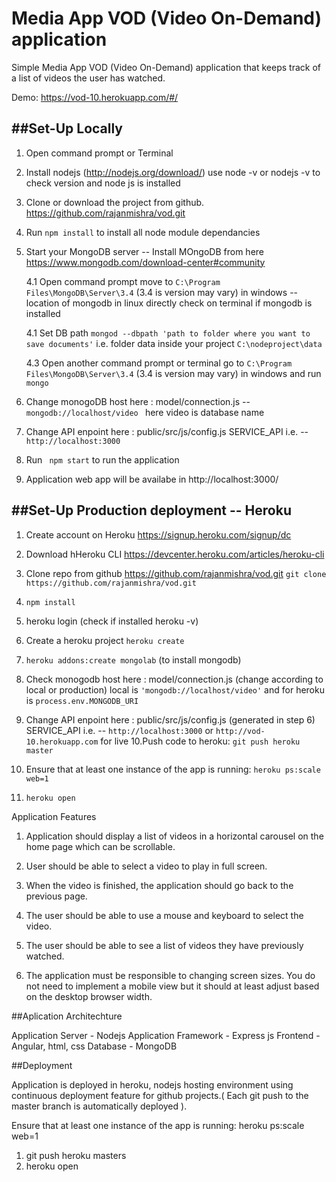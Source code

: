 Media App VOD (Video On-Demand) application
============================================

Simple Media App VOD (Video On-Demand) application that keeps track of a list of videos the user has watched.

Demo:  https://vod-10.herokuapp.com/#/

##Set-Up Locally
----------------------
1. Open command prompt or Terminal
1. Install nodejs (http://nodejs.org/download/) use node -v or nodejs -v to check version and node js is installed

2. Clone or download the project from github. https://github.com/rajanmishra/vod.git

3. Run ``` npm install ``` to install all node module dependancies 

4. Start your MongoDB server -- Install MOngoDB from here https://www.mongodb.com/download-center#community

	4.1 Open command prompt move to  ```C:\Program Files\MongoDB\Server\3.4``` (3.4 is version may vary) in windows -- location of mongodb in linux directly check on terminal if mongodb is installed
	
	4.1 Set DB path ```mongod --dbpath 'path to folder where you want to save documents'``` i.e. folder data inside your project ```C:\nodeproject\data``` 
	
	4.3 Open another command prompt or terminal go to  ```C:\Program Files\MongoDB\Server\3.4``` (3.4 is version may vary) in windows and run ```mongo``` 
	
4. Change monogoDB host here : model/connection.js -- ```mongodb://localhost/video ``` here video is database name
5. Change API enpoint here : public/src/js/config.js SERVICE_API i.e. -- ```http://localhost:3000```
6. Run ```  npm start ``` to run the application 
7. Application web app will be availabe in http://localhost:3000/ 

##Set-Up Production deployment -- Heroku
----------------------

1. Create account on Heroku https://signup.heroku.com/signup/dc
2. Download hHeroku CLI https://devcenter.heroku.com/articles/heroku-cli
3. Clone repo from github https://github.com/rajanmishra/vod.git ```git clone https://github.com/rajanmishra/vod.git ```
4. ```npm install```
5. heroku login (check if installed heroku -v)
6. Create a heroku project ```heroku create```
7. ```heroku addons:create mongolab``` (to install mongodb)
8. Check monogodb host here : model/connection.js (change according to local or production) local is ```'mongodb://localhost/video'``` and for heroku is ```process.env.MONGODB_URI```
9. Change API enpoint here : public/src/js/config.js (generated in step 6) SERVICE_API i.e. -- ```http://localhost:3000``` or ```http://vod-10.herokuapp.com``` for live
10.Push code to heroku: ```git push heroku master```

11. Ensure that at least one instance of the app is running:  ```heroku ps:scale web=1```

12. ```heroku open```


Application Features 

1.	Application should display a list of videos in a horizontal carousel on the home page which can be scrollable.

2.	User should be able to select a video to play in full screen.

3.	When the video is finished, the application should go back to the previous page.

4.	The user should be able to use a mouse and keyboard to select the video.

5.	The user should be able to see a list of videos they have previously watched.

6.	The application must be responsible to changing screen sizes. You do not need to implement a mobile view but it should at least adjust based on the desktop browser width.


##Aplication Architechture

Application Server - Nodejs
Application Framework - Express js
Frontend - Angular, html, css
Database - MongoDB


##Deployment

Application is deployed in heroku, nodejs hosting environment using continuous deployment feature for github projects.( Each git push to the master branch is automatically deployed ).

Ensure that at least one instance of the app is running: heroku ps:scale web=1

1. git push heroku masters
2. heroku open


